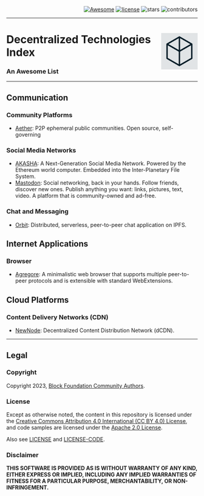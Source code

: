 <div align="right">

  [![Awesome](https://cdn.rawgit.com/block-foundation/index-decentralized-technologies/d7305f38d29fed78fa85652e3a63e154dd8e8829/media/badge.svg)](https://github.com/block-foundation/index-decentralized-technologies)
  [![license](https://img.shields.io/github/license/block-foundation/contracts?color=green&label=license&style=flat-square)](LICENSE.md)
  ![stars](https://img.shields.io/github/stars/block-foundation/contracts?color=blue&label=stars&style=flat-square)
  ![contributors](https://img.shields.io/github/contributors/block-foundation/contracts?color=blue&label=contributors&style=flat-square)

</div>

---

<div>
    <img align="right" src="https://raw.githubusercontent.com/block-foundation/brand/master/logo/logo_gray.png" width="96" alt="Block Foundation Logo">
    <h1 align="left">Decentralized Technologies Index</h1>
    <h3 align="left">An Awesome List</h3>
</div>

---

## Communication

### Community Platforms

* [Aether](https://github.com/aethereans/aether-app): P2P ephemeral public communities. Open source, self-governing

### Social Media Networks

* [AKASHA](https://akasha.world): A Next-Generation Social Media Network. Powered by the Ethereum world computer. Embedded into the Inter-Planetary File System.
* [Mastodon](https://joinmastodon.org): Social networking, back in your hands. Follow friends, discover new ones. Publish anything you want: links, pictures, text, video. A platform that is community-owned and ad-free.

### Chat and Messaging

* [Orbit](https://github.com/haadcode/orbit): Distributed, serverless, peer-to-peer chat application on IPFS.

## Internet Applications

### Browser

* [Agregore](https://github.com/AgregoreWeb/agregore-browser): A minimalistic web browser that supports multiple peer-to-peer protocols and is extensible with standard WebExtensions.


## Cloud Platforms

### Content Delivery Networks (CDN)

* [NewNode](https://github.com/clostra/newnode): Decentralized Content Distribution Network (dCDN).


---

## Legal

### Copyright

Copyright 2023, [Block Foundation Community Authors](https://github.com/block-foundation/community/blob/master/AUTHORS).

### License

Except as otherwise noted, the content in this repository is licensed under the
[Creative Commons Attribution 4.0 International (CC BY 4.0) License](https://creativecommons.org/licenses/by/4.0/), and
code samples are licensed under the [Apache 2.0 License](http://www.apache.org/licenses/LICENSE-2.0).

Also see [LICENSE](https://github.com/block-foundation/community/blob/master/LICENSE) and [LICENSE-CODE](https://github.com/block-foundation/community/blob/master/LICENSE-CODE).

### Disclaimer

**THIS SOFTWARE IS PROVIDED AS IS WITHOUT WARRANTY OF ANY KIND, EITHER EXPRESS OR IMPLIED, INCLUDING ANY IMPLIED WARRANTIES OF FITNESS FOR A PARTICULAR PURPOSE, MERCHANTABILITY, OR NON-INFRINGEMENT.**
